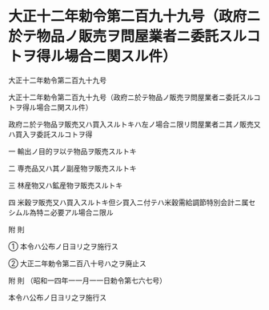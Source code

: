# 大正十二年勅令第二百九十九号（政府ニ於テ物品ノ販売ヲ問屋業者ニ委託スルコトヲ得ル場合ニ関スル件）

大正十二年勅令第二百九十九号

大正十二年勅令第二百九十九号（政府ニ於テ物品ノ販売ヲ問屋業者ニ委託スルコトヲ得ル場合ニ関スル件）

政府ニ於テ物品ヲ販売又ハ買入スルトキハ左ノ場合ニ限リ問屋業者ニ其ノ販売又ハ買入ヲ委託スルコトヲ得

一 輸出ノ目的ヲ以テ物品ヲ販売スルトキ

二 専売品又ハ其ノ副産物ヲ販売スルトキ

三 林産物又ハ鉱産物ヲ販売スルトキ

四 米穀ヲ販売又ハ買入スルトキ但シ買入ニ付テハ米穀需給調節特別会計ニ属セシムル為特ニ必要アル場合ニ限ル

附 則

① 本令ハ公布ノ日ヨリ之ヲ施行ス

② 大正二年勅令第二百八十号ハ之ヲ廃止ス

附 則 （昭和一四年一一月一一日勅令第七六七号）

本令ハ公布ノ日ヨリ之ヲ施行ス
